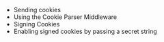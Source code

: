  
 - Sending cookies
 - Using the Cookie Parser Middleware
 - Signing Cookies
 - Enabling signed cookies by passing a secret string
